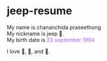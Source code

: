 # jeep-resume
My name is chananchida praseethong  
My nickname is jeep :car:.  
My birth date is <font color="#9966FF">23 september 1994</font>

I love :cake:, :tea:, and :dancer:.
